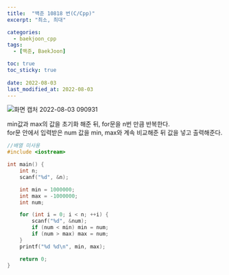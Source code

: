 ```yaml
---
title:  "백준 10818 번(C/Cpp)"
excerpt: "최소, 최대"

categories:
  - baekjoon_cpp
tags:
  - [백준, BaekJoon]

toc: true
toc_sticky: true
 
date: 2022-08-03
last_modified_at: 2022-08-03
---
```


![화면 캡처 2022-08-03 090931](https://user-images.githubusercontent.com/106606698/182497356-058f8ca2-fb10-4eaa-944b-b97c8e87bf28.png)  
 
 min값과 max의 값을 초기화 해준 뒤, for문을 n번 만큼 반복한다.  
for문 안에서 입력받은 num 값을 min, max와 계속 비교해준 뒤 값을 넣고 출력해준다.  
 
```c++
//배열 미사용
#include <iostream>

int main() {
	int n;
	scanf("%d", &n);

	int min = 1000000;
	int max = -1000000;
	int num;

	for (int i = 0; i < n; ++i) {
		scanf("%d", &num);
		if (num < min) min = num;
		if (num > max) max = num;
	}
	printf("%d %d\n", min, max);

	return 0;
}
```  